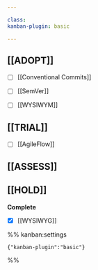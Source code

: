 ```yaml
---

class: 
kanban-plugin: basic

---
```


## [[ADOPT]]

- [ ] [[Conventional Commits]]
- [ ] [[SemVer]]
- [ ] [[WYSIWYM]]


## [[TRIAL]]

- [ ] [[AgileFlow]]


## [[ASSESS]]



## [[HOLD]]

**Complete**
- [x] [[WYSIWYG]]




%% kanban:settings
```
{"kanban-plugin":"basic"}
```
%%